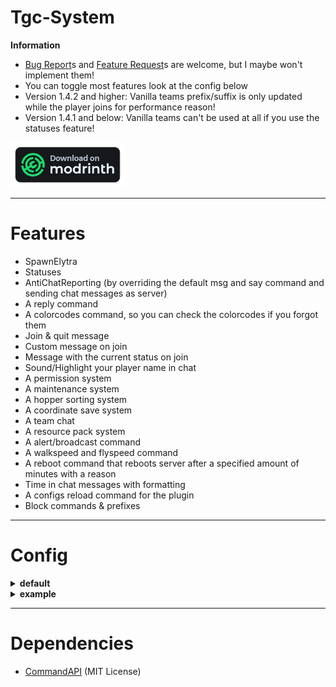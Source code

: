 # Tgc-System
   **Information**
- [Bug Report](https://github.com/Timongcraft/Tgc-System/issues/new?labels=bug&projects=&template=bug_report.yml&title=%5BBug%5D%3A+)s and [Feature Request](https://github.com/Timongcraft/Tgc-System/issues/new?labels=enhancement&projects=&template=feature_request.yml&title=%5BFeature+Request%5D%3A+)s are welcome, but I maybe won't implement them!
- You can toggle most features look at the config below
- Version 1.4.2 and higher: Vanilla teams prefix/suffix is only updated while the player joins for performance reason!
- Version 1.4.1 and below: Vanilla teams can't be used at all if you use the statuses feature!

[![Modrinth](https://raw.githubusercontent.com/Timongcraft/Tgc-System/master/modrinth.png)](https://modrinth.com/plugin/tgc-system)

-----

# Features
- SpawnElytra
- Statuses
- AntiChatReporting (by overriding the default msg and say command and sending chat messages as server)
- A reply command
- A colorcodes command, so you can check the colorcodes if you forgot them
- Join & quit message
- Custom message on join
- Message with the current status on join
- Sound/Highlight your player name in chat
- A permission system
- A maintenance system
- A hopper sorting system
- A coordinate save system
- A team chat
- A resource pack system
- A alert/broadcast command
- A walkspeed and flyspeed command
- A reboot command that reboots server after a specified amount of minutes with a reason
- Time in chat messages with formatting
- A configs reload command for the plugin
- Block commands & prefixes

-----

# Config

<details>
    <summary><b>default</b></summary>

````
#Do not edit or things might break!
version: 1.6

prefix:
  pluginPrefix: '§7[§1System§7] §f'
  alertPrefix: '§7[§4Alert§7] §f'
  teamChatPrefix: '§7[§4TeamChat§7] §r'
  teamChatPrefixInChat: '#'

#You can use color codes and "%Player%" will be replaced with the player name
joinQuitMessage:
  enabled: true
  joinMessage: "§2[§a+§2] §7%Player%"
  quitMessage: "§4[§c-§4] §7%Player%"

onJoin:
  enabled: false
  #Here you also can use color codes, %prefix% will be replaced with the plugins prefix and
  #%alertPrefix% will be replaced with the alert Prefix
  message: "%prefix%Edit in /plugins/Tgc-System/config.yml"
  #If a player joins and has a status set he will be shown a message with the players status
  status: false

#This makes chat reporting impossible my overriding the msg command and sending all chat messages as the server
#But also includes features like a sound/highlighting when your name is in a message
chatSystem:
  enabled: true
  noLinks: false
  #Configure if the Timestamp should be displayed in the chat (only for player messages)
  timeStampInChat:
    enabled: false
    format: 'HH:mm'
    #https://www.php.net/manual/en/timezones
    timeZone: 'America/New_York'

#The permission manager command and the permission handling
permissionSystem:
  enabled: true

#Set a status in front of your name
#This uses teams for the tab list so if you have another plugin
#for that you can't use this
statuses:
  enabled: false
  characterLimit: 10

spawnElytra:
  enabled: false
  spawnRadius: 20
  worldName: world
  boost:
    enabled: true
    multiplyValue: 2

#Set a resource pack for the server but if you use this players with the tgc-system.team permission
#don't get the resource pack event if it is forced, and they can enable it in game with /resourcepack
resourcePack:
  url: ''
  hash: ''
  promt: ''
  force: false
  #The time after which the player gets kicked if he hasn't loaded the pack in seconds (force must be true for this)
  maxLoadTime: 10

#You can create multiple motds and everytime someone loads/refreshes his multiplayer menu that player will see a random motd
#Use \n for the second line
motds:
  enabled: false
  #This means that the real motd will only be show to ip addresses that players one the servers have
  #So if someone random has the ip the default "A Minecraft Server" Motd will be shown and the max player
  #count will be 20 so it is harder to find the server with a scanner
  hiddenMode: false
  list: []

maintenance:
  motd: "§cServer is in Maintenance"
  kickMessage: "This server is now in maintenance mode"
  #You can add a 64x64 png file to the Plugin directory and that will be set as you maintenance icon
  #Must be called maintenance-icon.png
  icon: false

#Auto save your world if your hoster doesn't have that functionality
autoSave:
  enabled: false
  time: '1h'

#This makes to so if you right-click on wheat, potatoes, carrots, beetroots and cocoa beans
easyHarvest:
  enabled: false

#Checks for new updates with the modrinth api
newUpdateNotifications:
  console: true

#These commands are blocked e.g. plugins
blockedCommands: []


#These prefixes are blocked e.g. 'bukkit:'
blockedPrefixes: []
````
</details>

<details>
    <summary><b>example</b></summary>

````
#Do not edit or things might break!
version: 1.6

prefix:
  pluginPrefix: '§7[§1System§7] §f'
  alertPrefix: '§7[§4Alert§7] §f'
  teamChatPrefix: '§7[§4TeamChat§7] §r'
  teamChatPrefixInChat: '#'

#You can use color codes and "%Player%" will be replaced with the player name
joinQuitMessage:
  enabled: true
  joinMessage: "§2[§a+§2] §7%Player%"
  quitMessage: "§4[§c-§4] §7%Player%"

onJoin:
  enabled: false
  #Here you also can use color codes, %prefix% will be replaced with the plugins prefix and
  #%alertPrefix% will be replaced with the alert Prefix
  message: "%prefix%Edit in /plugins/Tgc-System/config.yml"
  #If a player joins and has a status set he will be shown a message with the players status
  status: true

#This makes chat reporting impossible my overriding the msg command and sending all chat messages as the server
#But also includes features like a sound/highlighting when your name is in a message
chatSystem:
  enabled: true
  noLinks: true
  #Configure if the Timestamp should be displayed in the chat (only for player messages)
  timeStampInChat:
    enabled: false
    format: 'HH:mm'
    #https://www.php.net/manual/en/timezones
    timeZone: 'America/New_York'

#The permission manager command and the permission handling
permissionSystem:
  enabled: true

#Set a status in front of your name
#This uses teams for the tab list so if you have another plugin
#for that you can't use this
statuses:
  enabled: true
  characterLimit: 15

spawnElytra:
  enabled: true
  spawnRadius: 20
  worldName: world
  boost:
    enabled: true
    multiplyValue: 3

#Set a resource pack for the server but if you use this players with the tgc-system.team permission
#don't get the resource pack event if it is forced, and they can enable it in game with /resourcepack
resourcePack:
  url: ''
  hash: ''
  promt: ''
  force: false
  #The time after which the player gets kicked if he hasn't loaded the pack in seconds (force must be true for this)
  maxLoadTime: 10

#You can create multiple motds and everytime someone loads/refreshes his multiplayer menu that player will see a random motd
#Use \n for the second line
motds:
  enabled: true
  #This means that the real motd will only be show to ip addresses that players one the servers have
  #So if someone random has the ip the default "A Minecraft Server" Motd will be shown and the max player
  #count will be 20 so it is harder to find the server with a scanner
  hiddenMode: true
  list: ["Example1 1. Line\nExample1 2. Line", "Example2 1. Line\nExample2 2. Line"]

maintenance:
  motd: "§cServer is in Maintenance"
  kickMessage: "This server is now in maintenance mode"
  #You can add a 64x64 png file to the Plugin directory and that will be set as you maintenance icon
  icon: true

#Auto save your world if your hoster doesn't have that functionality
autoSave:
  enabled: true
  time: '1h'

#This makes to so if you right-click on wheat, potatoes, carrots, beetroots and cocoa beans
easyHarvest:
  enabled: true

#Checks for new updates with the modrinth api
newUpdateNotifications:
  console: true

#These commands are blocked e.g. plugins
#Do 'blockedCommands: []' if it should be empty
blockedCommands:
  - '?'
  - 'about'
  - 'help'
  - 'icanhasbukkit'
  - 'pl'
  - 'plugins'
  - 'ver'
  - 'version'

#These prefixes are blocked e.g. 'bukkit:'
#Do 'blockedPrefix: []' if it should be empty
blockedPrefix:
  - 'bukkit:'
  - 'minecraft:'
  - 'tgc-system:'
````
</details>

-----

# Dependencies

- [CommandAPI](https://github.com/JorelAli/CommandAPI) (MIT License)